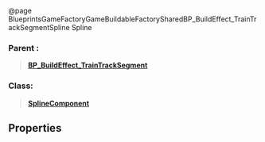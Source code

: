 @page BlueprintsGameFactoryGameBuildableFactorySharedBP_BuildEffect_TrainTrackSegmentSpline Spline
### Parent :
<b><a href="_blueprints_game_factory_game_buildable_factory-shared_b_p__build_effect__train_track_segment.html"><blockquote>BP_BuildEffect_TrainTrackSegment</blockquote></a></b>
### Class:
<b><a href="_class_script_spline_component.html"><blockquote>SplineComponent</blockquote></a></b>
## Properties
